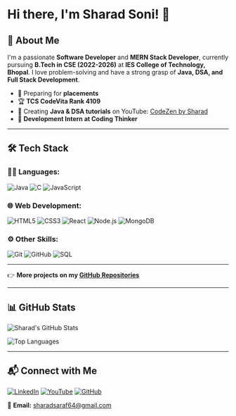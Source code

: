 # Hi there, I'm Sharad Soni! 👋

## 🚀 About Me
I'm a passionate **Software Developer** and **MERN Stack Developer**, currently pursuing **B.Tech in CSE (2022-2026)** at **IES College of Technology, Bhopal**. I love problem-solving and have a strong grasp of **Java, DSA, and Full Stack Development**.

- 🎯 Preparing for **placements**
- 🏆 **TCS CodeVita Rank 4109**
- 🎥 Creating **Java & DSA tutorials** on YouTube: [CodeZen by Sharad](https://www.youtube.com/@CodeZenbySharad)
- 💼 **Development Intern at Coding Thinker**

---

## 🛠️ Tech Stack

### 👨‍💻 Languages:
![Java](https://img.shields.io/badge/Java-%23ED8B00.svg?style=for-the-badge&logo=java&logoColor=white)
![C](https://img.shields.io/badge/C-%2300599C.svg?style=for-the-badge&logo=c&logoColor=white)
![JavaScript](https://img.shields.io/badge/JavaScript-%23F7DF1E.svg?style=for-the-badge&logo=javascript&logoColor=black)

### 🌐 Web Development:
![HTML5](https://img.shields.io/badge/HTML5-%23E34F26.svg?style=for-the-badge&logo=html5&logoColor=white)
![CSS3](https://img.shields.io/badge/CSS3-%231572B6.svg?style=for-the-badge&logo=css3&logoColor=white)
![React](https://img.shields.io/badge/React-%2361DAFB.svg?style=for-the-badge&logo=react&logoColor=black)
![Node.js](https://img.shields.io/badge/Node.js-%2343853D.svg?style=for-the-badge&logo=node.js&logoColor=white)
![MongoDB](https://img.shields.io/badge/MongoDB-%2347A248.svg?style=for-the-badge&logo=mongodb&logoColor=white)

### ⚙️ Other Skills:
![Git](https://img.shields.io/badge/Git-%23F05033.svg?style=for-the-badge&logo=git&logoColor=white)
![GitHub](https://img.shields.io/badge/GitHub-%23121011.svg?style=for-the-badge&logo=github&logoColor=white)
![SQL](https://img.shields.io/badge/SQL-%2307405e.svg?style=for-the-badge&logo=sql&logoColor=white)

---


👉 **More projects on my [GitHub Repositories](https://github.com/sharadsoni8)**

---

## 📊 GitHub Stats
![Sharad's GitHub Stats](https://github-readme-stats.vercel.app/api?username=sharadsoni8&show_icons=true&theme=tokyonight)

![Top Languages](https://github-readme-stats.vercel.app/api/top-langs/?username=sharadsoni8&layout=compact&theme=tokyonight)

---

## 📬 Connect with Me
[![LinkedIn](https://img.shields.io/badge/LinkedIn-%230A66C2.svg?style=for-the-badge&logo=linkedin&logoColor=white)](https://www.linkedin.com/in/sharad-soni-97a492297/)
[![YouTube](https://img.shields.io/badge/YouTube-%23FF0000.svg?style=for-the-badge&logo=youtube&logoColor=white)](https://www.youtube.com/@CodeZenbySharad)
[![GitHub](https://img.shields.io/badge/GitHub-%23121011.svg?style=for-the-badge&logo=github&logoColor=white)](https://github.com/sharadsoni8)

📩 **Email:** [sharadsaraf64@gmail.com](mailto:sharadsaraf64@gmail.com)
